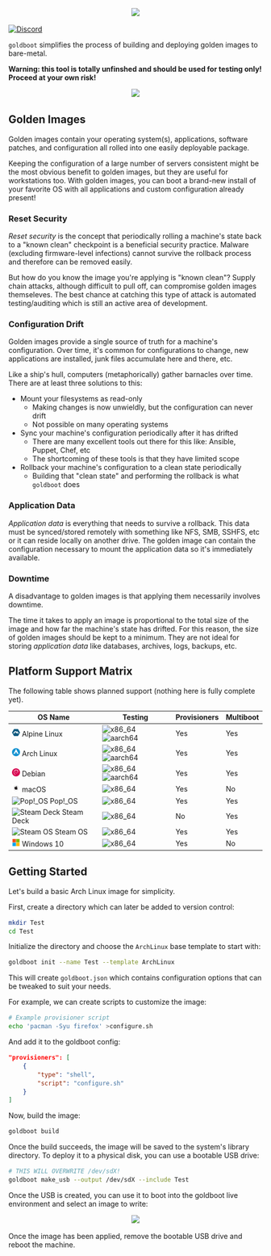 <p align="center">
	<img src="https://raw.githubusercontent.com/goldboot/goldboot/master/.github/images/logo-bg-256.png" />
</p>

[![Discord](https://img.shields.io/badge/goldboot-%237289DA.svg?style=for-the-badge&logo=discord&logoColor=white)](https://discord.gg/Vzr7gT5dsd)

`goldboot` simplifies the process of building and deploying golden images to
bare-metal.

**Warning: this tool is totally unfinshed and should be used for testing only! Proceed
at your own risk!**

<p align="center">
	<img src="https://raw.githubusercontent.com/goldboot/goldboot/master/.github/images/build.gif" />
</p>

## Golden Images

Golden images contain your operating system(s), applications, software patches, and
configuration all rolled into one easily deployable package.

Keeping the configuration of a large number of servers consistent might be the
most obvious benefit to golden images, but they are useful for workstations
too. With golden images, you can boot a brand-new install of your favorite OS with all
applications and custom configuration already present!

### Reset Security

_Reset security_ is the concept that periodically rolling a machine's state back to a
"known clean" checkpoint is a beneficial security practice. Malware (excluding
firmware-level infections) cannot survive the rollback process and therefore can
be removed easily.

But how do you know the image you're applying is "known clean"? Supply chain attacks,
although difficult to pull off, can compromise golden images themseleves. The best
chance at catching this type of attack is automated testing/auditing which is still
an active area of development.

### Configuration Drift

Golden images provide a single source of truth for a machine's configuration. Over
time, it's common for configurations to change, new applications are installed,
junk files accumulate here and there, etc.

Like a ship's hull, computers (metaphorically) gather barnacles over time. There
are at least three solutions to this:

- Mount your filesystems as read-only
    - Making changes is now unwieldly, but the configuration can never drift
    - Not possible on many operating systems
- Sync your machine's configuration periodically after it has drifted
    - There are many excellent tools out there for this like: Ansible, Puppet, Chef, etc
    - The shortcoming of these tools is that they have limited scope
- Rollback your machine's configuration to a clean state periodically
    - Building that "clean state" and performing the rollback is what `goldboot` does

### Application Data

_Application data_ is everything that needs to survive a rollback. This data must
be synced/stored remotely with something like NFS, SMB, SSHFS, etc or it can reside
locally on another drive. The golden image can contain the configuration necessary
to mount the application data so it's immediately available.

### Downtime

A disadvantage to golden images is that applying them necessarily involves downtime.

The time it takes to apply an image is proportional to the total size of the image
and how far the machine's state has drifted. For this reason, the size of golden
images should be kept to a minimum. They are not ideal for storing _application
data_ like databases, archives, logs, backups, etc.

## Platform Support Matrix

The following table shows planned support (nothing here is fully complete yet).

| OS Name    | Testing         | Provisioners | Multiboot |
|------------|-----------------|--------------|-----------|
| ![Alpine](/.github/images/templates/AlpineLinux.png) Alpine Linux | ![x86_64](https://github.com/goldboot/goldboot/workflows/.github/workflows/test_alpine_x86_64.yml/badge.svg) ![aarch64](https://github.com/goldboot/goldboot/workflows/.github/workflows/test_alpine_aarch64.yml/badge.svg) | Yes | Yes |
| ![Arch Linux](/.github/images/templates/ArchLinux.png) Arch Linux | ![x86_64](https://github.com/goldboot/goldboot/workflows/.github/workflows/test_arch_linux_x86_64.yml/badge.svg) ![aarch64](https://github.com/goldboot/goldboot/workflows/.github/workflows/test_arch_linux_aarch64.yml/badge.svg) | Yes | Yes |
| ![Debian](/.github/images/templates/Debian.png) Debian | ![x86_64](https://github.com/goldboot/goldboot/workflows/.github/workflows/test_debian_x86_64.yml/badge.svg) ![aarch64](https://github.com/goldboot/goldboot/workflows/.github/workflows/test_debian_aarch64.yml/badge.svg) | Yes | Yes |
| ![macOS](/.github/images/templates/MacOs.png) macOS | ![x86_64](https://github.com/goldboot/goldboot/workflows/.github/workflows/test_mac_os_x86_64.yml/badge.svg) | Yes | No |
| ![Pop!_OS](/.github/images/templates/pop_os.png) Pop!\_OS | ![x86_64](https://github.com/goldboot/goldboot/workflows/.github/workflows/test_pop_os_x86_64.yml/badge.svg) | Yes | Yes |
| ![Steam Deck](/.github/images/templates/steam_deck.png) Steam Deck | ![x86_64](https://github.com/goldboot/goldboot/workflows/.github/workflows/test_steam_deck_x86_64.yml/badge.svg) | No | Yes |
| ![Steam OS](/.github/images/templates/steam_os.png) Steam OS | ![x86_64](https://github.com/goldboot/goldboot/workflows/.github/workflows/test_steam_os_x86_64.yml/badge.svg) | Yes | Yes |
| ![Windows 10](/.github/images/templates/Windows10.png) Windows 10 | ![x86_64](https://github.com/goldboot/goldboot/workflows/.github/workflows/test_windows_10_x86_64.yml/badge.svg) | Yes | No |

## Getting Started

Let's build a basic Arch Linux image for simplicity.

First, create a directory which can later be added to version control:
```sh
mkdir Test
cd Test
```

Initialize the directory and choose the `ArchLinux` base template to start with:
```sh
goldboot init --name Test --template ArchLinux
```

This will create `goldboot.json` which contains configuration options that can
be tweaked to suit your needs.

For example, we can create scripts to customize the image:

```sh
# Example provisioner script
echo 'pacman -Syu firefox' >configure.sh
```

And add it to the goldboot config:
```json
"provisioners": [
	{
		"type": "shell",
		"script": "configure.sh"
	}
]
```

Now, build the image:
```sh
goldboot build
```

Once the build succeeds, the image will be saved to the system's library directory. To deploy
it to a physical disk, you can use a bootable USB drive:

```sh
# THIS WILL OVERWRITE /dev/sdX!
goldboot make_usb --output /dev/sdX --include Test
```

Once the USB is created, you can use it to boot into the goldboot live environment
and select an image to write:

<p align="center">
	<img src="https://raw.githubusercontent.com/goldboot/goldboot/master/.github/images/select_image.png" />
</p>

Once the image has been applied, remove the bootable USB drive and reboot the machine.
